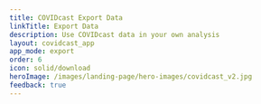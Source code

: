 ```yaml
---
title: COVIDcast Export Data
linkTitle: Export Data
description: Use COVIDcast data in your own analysis
layout: covidcast_app
app_mode: export
order: 6
icon: solid/download
heroImage: /images/landing-page/hero-images/covidcast_v2.jpg
feedback: true
---
```

